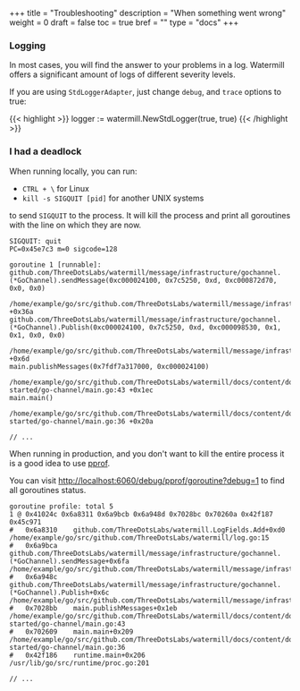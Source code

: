 +++
title = "Troubleshooting"
description = "When something went wrong"
weight = 0
draft = false
toc = true
bref = ""
type = "docs"
+++

### Logging

In most cases, you will find the answer to your problems in a log.
Watermill offers a significant amount of logs of different severity levels.

If you are using `StdLoggerAdapter`, just change `debug`, and `trace` options to true:

{{< highlight >}}
logger := watermill.NewStdLogger(true, true)
{{< /highlight >}}

### I had a deadlock

When running locally, you can run:

- `CTRL + \` for Linux
- `kill -s SIGQUIT [pid]` for another UNIX systems


to send `SIGQUIT` to the process.
It will kill the process and print all goroutines with the line on which they are now.

```
SIGQUIT: quit
PC=0x45e7c3 m=0 sigcode=128

goroutine 1 [runnable]:
github.com/ThreeDotsLabs/watermill/message/infrastructure/gochannel.(*GoChannel).sendMessage(0xc000024100, 0x7c5250, 0xd, 0xc000872d70, 0x0, 0x0)
	/home/example/go/src/github.com/ThreeDotsLabs/watermill/message/infrastructure/gochannel/pubsub.go:83 +0x36a
github.com/ThreeDotsLabs/watermill/message/infrastructure/gochannel.(*GoChannel).Publish(0xc000024100, 0x7c5250, 0xd, 0xc000098530, 0x1, 0x1, 0x0, 0x0)
	/home/example/go/src/github.com/ThreeDotsLabs/watermill/message/infrastructure/gochannel/pubsub.go:53 +0x6d
main.publishMessages(0x7fdf7a317000, 0xc000024100)
	/home/example/go/src/github.com/ThreeDotsLabs/watermill/docs/content/docs/getting-started/go-channel/main.go:43 +0x1ec
main.main()
	/home/example/go/src/github.com/ThreeDotsLabs/watermill/docs/content/docs/getting-started/go-channel/main.go:36 +0x20a

// ...
```

When running in production, and you don't want to kill the entire process it is a good idea to use [pprof](https://golang.org/pkg/net/http/pprof/).

You can visit [http://localhost:6060/debug/pprof/goroutine?debug=1](http://localhost:6060/debug/pprof/goroutine?debug=1) to find all goroutines status.


```
goroutine profile: total 5
1 @ 0x41024c 0x6a8311 0x6a9bcb 0x6a948d 0x7028bc 0x70260a 0x42f187 0x45c971
#	0x6a8310	github.com/ThreeDotsLabs/watermill.LogFields.Add+0xd0							/home/example/go/src/github.com/ThreeDotsLabs/watermill/log.go:15
#	0x6a9bca	github.com/ThreeDotsLabs/watermill/message/infrastructure/gochannel.(*GoChannel).sendMessage+0x6fa	/home/example/go/src/github.com/ThreeDotsLabs/watermill/message/infrastructure/gochannel/pubsub.go:75
#	0x6a948c	github.com/ThreeDotsLabs/watermill/message/infrastructure/gochannel.(*GoChannel).Publish+0x6c		/home/example/go/src/github.com/ThreeDotsLabs/watermill/message/infrastructure/gochannel/pubsub.go:53
#	0x7028bb	main.publishMessages+0x1eb										/home/example/go/src/github.com/ThreeDotsLabs/watermill/docs/content/docs/getting-started/go-channel/main.go:43
#	0x702609	main.main+0x209												/home/example/go/src/github.com/ThreeDotsLabs/watermill/docs/content/docs/getting-started/go-channel/main.go:36
#	0x42f186	runtime.main+0x206											/usr/lib/go/src/runtime/proc.go:201

// ...
```